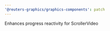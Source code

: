 ```yaml
---
'@reuters-graphics/graphics-components': patch
---
```


Enhances progress reactivity for ScrollerVideo
